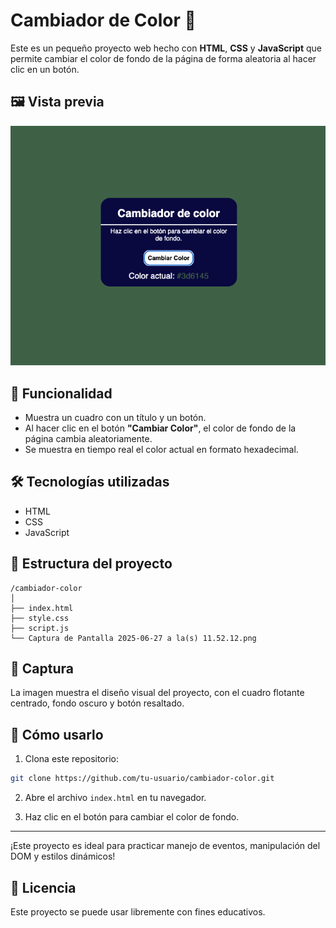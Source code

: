 # Cambiador de Color 🎨

Este es un pequeño proyecto web hecho con **HTML**, **CSS** y **JavaScript** que permite cambiar el color de fondo de la página de forma aleatoria al hacer clic en un botón.

## 🖼️ Vista previa

![Vista previa del proyecto](img.png)

## 🚀 Funcionalidad

- Muestra un cuadro con un título y un botón.
- Al hacer clic en el botón **"Cambiar Color"**, el color de fondo de la página cambia aleatoriamente.
- Se muestra en tiempo real el color actual en formato hexadecimal.

## 🛠️ Tecnologías utilizadas

- HTML
- CSS
- JavaScript

## 📁 Estructura del proyecto

```
/cambiador-color
│
├── index.html
├── style.css
├── script.js
└── Captura de Pantalla 2025-06-27 a la(s) 11.52.12.png
```

## 📸 Captura

La imagen muestra el diseño visual del proyecto, con el cuadro flotante centrado, fondo oscuro y botón resaltado.

## 📌 Cómo usarlo

1. Clona este repositorio:

```bash
git clone https://github.com/tu-usuario/cambiador-color.git
```

2. Abre el archivo `index.html` en tu navegador.

3. Haz clic en el botón para cambiar el color de fondo.

---

¡Este proyecto es ideal para practicar manejo de eventos, manipulación del DOM y estilos dinámicos!

## 📄 Licencia

Este proyecto se puede usar libremente con fines educativos.
